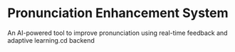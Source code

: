 # Pronunciation Enhancement System
An AI-powered tool to improve pronunciation using real-time feedback and adaptive learning.cd backend